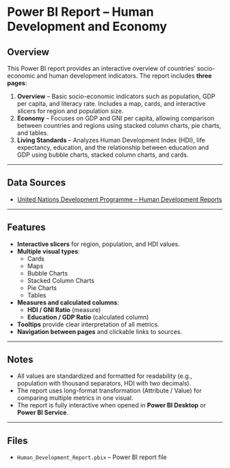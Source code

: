 # Power BI Report – Human Development and Economy

## Overview
This Power BI report provides an interactive overview of countries’ socio-economic and human development indicators. The report includes **three pages**:  

1. **Overview** – Basic socio-economic indicators such as population, GDP per capita, and literacy rate. Includes a map, cards, and interactive slicers for region and population size.  
2. **Economy** – Focuses on GDP and GNI per capita, allowing comparison between countries and regions using stacked column charts, pie charts, and tables.  
3. **Living Standards** – Analyzes Human Development Index (HDI), life expectancy, education, and the relationship between education and GDP using bubble charts, stacked column charts, and cards.  

---

## Data Sources
- [United Nations Development Programme – Human Development Reports](https://hdr.undp.org/)  

---

## Features
- **Interactive slicers** for region, population, and HDI values.  
- **Multiple visual types**:  
  - Cards  
  - Maps  
  - Bubble Charts  
  - Stacked Column Charts  
  - Pie Charts  
  - Tables  
- **Measures and calculated columns**:  
  - **HDI / GNI Ratio** (measure)  
  - **Education / GDP Ratio** (calculated column)  
- **Tooltips** provide clear interpretation of all metrics.    
- **Navigation between pages** and clickable links to sources.  

---

## Notes
- All values are standardized and formatted for readability (e.g., population with thousand separators, HDI with two decimals).  
- The report uses long-format transformation (Attribute / Value) for comparing multiple metrics in one visual.  
- The report is fully interactive when opened in **Power BI Desktop** or **Power BI Service**.  

---

## Files
- `Human_Development_Report.pbix` – Power BI report file
